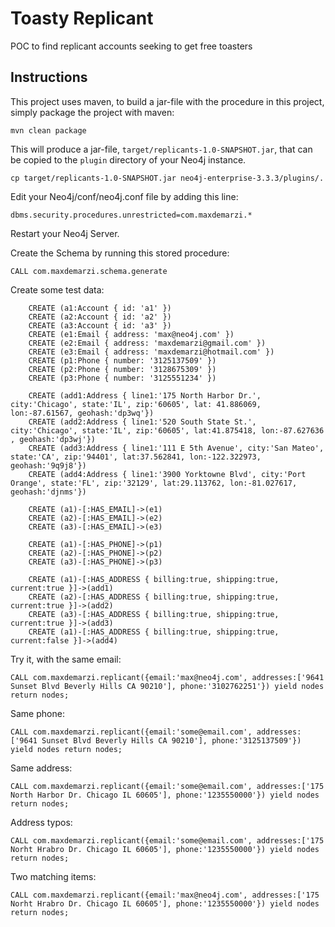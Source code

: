 # Toasty Replicant
POC to find replicant accounts seeking to get free toasters

Instructions
------------ 

This project uses maven, to build a jar-file with the procedure in this
project, simply package the project with maven:

    mvn clean package

This will produce a jar-file, `target/replicants-1.0-SNAPSHOT.jar`,
that can be copied to the `plugin` directory of your Neo4j instance.

    cp target/replicants-1.0-SNAPSHOT.jar neo4j-enterprise-3.3.3/plugins/.
    
Edit your Neo4j/conf/neo4j.conf file by adding this line:

    dbms.security.procedures.unrestricted=com.maxdemarzi.*    

Restart your Neo4j Server.

Create the Schema by running this stored procedure:

    CALL com.maxdemarzi.schema.generate
    
Create some test data:

        CREATE (a1:Account { id: 'a1' })
        CREATE (a2:Account { id: 'a2' })
        CREATE (a3:Account { id: 'a3' })
        CREATE (e1:Email { address: 'max@neo4j.com' })
        CREATE (e2:Email { address: 'maxdemarzi@gmail.com' })
        CREATE (e3:Email { address: 'maxdemarzi@hotmail.com' })
        CREATE (p1:Phone { number: '3125137509' })
        CREATE (p2:Phone { number: '3128675309' })
        CREATE (p3:Phone { number: '3125551234' })
        
        CREATE (add1:Address { line1:'175 North Harbor Dr.', city:'Chicago', state:'IL', zip:'60605', lat: 41.886069, lon:-87.61567, geohash:'dp3wq'})
        CREATE (add2:Address { line1:'520 South State St.', city:'Chicago', state:'IL', zip:'60605', lat:41.875418, lon:-87.627636 , geohash:'dp3wj'})
        CREATE (add3:Address { line1:'111 E 5th Avenue', city:'San Mateo', state:'CA', zip:'94401', lat:37.562841, lon:-122.322973, geohash:'9q9j8'})
        CREATE (add4:Address { line1:'3900 Yorktowne Blvd', city:'Port Orange', state:'FL', zip:'32129', lat:29.113762, lon:-81.027617, geohash:'djnms'})
        
        CREATE (a1)-[:HAS_EMAIL]->(e1)
        CREATE (a2)-[:HAS_EMAIL]->(e2)
        CREATE (a3)-[:HAS_EMAIL]->(e3)
        
        CREATE (a1)-[:HAS_PHONE]->(p1)
        CREATE (a2)-[:HAS_PHONE]->(p2)
        CREATE (a3)-[:HAS_PHONE]->(p3)
        
        CREATE (a1)-[:HAS_ADDRESS { billing:true, shipping:true, current:true }]->(add1)
        CREATE (a2)-[:HAS_ADDRESS { billing:true, shipping:true, current:true }]->(add2)
        CREATE (a3)-[:HAS_ADDRESS { billing:true, shipping:true, current:true }]->(add3)
        CREATE (a1)-[:HAS_ADDRESS { billing:true, shipping:true, current:false }]->(add4)
        
Try it, with the same email:

    CALL com.maxdemarzi.replicant({email:'max@neo4j.com', addresses:['9641 Sunset Blvd Beverly Hills CA 90210'], phone:'3102762251'}) yield nodes return nodes;
    
Same phone:
    
    CALL com.maxdemarzi.replicant({email:'some@email.com', addresses:['9641 Sunset Blvd Beverly Hills CA 90210'], phone:'3125137509'}) yield nodes return nodes;

Same address:

    CALL com.maxdemarzi.replicant({email:'some@email.com', addresses:['175 North Harbor Dr. Chicago IL 60605'], phone:'1235550000'}) yield nodes return nodes;

Address typos:

    CALL com.maxdemarzi.replicant({email:'some@email.com', addresses:['175 Norht Hrabro Dr. Chicago IL 60605'], phone:'1235550000'}) yield nodes return nodes;            
    
Two matching items:

    CALL com.maxdemarzi.replicant({email:'max@neo4j.com', addresses:['175 Norht Hrabro Dr. Chicago IL 60605'], phone:'1235550000'}) yield nodes return nodes;    